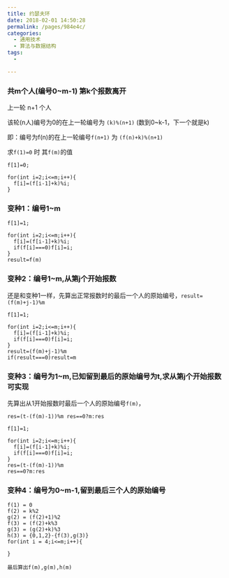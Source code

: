 ```yaml
---
title: 约瑟夫环
date: 2018-02-01 14:50:28
permalink: /pages/984e4c/
categories:
  - 通用技术
  - 算法与数据结构
tags:
  - 

---
```


### 共m个人(编号0~m-1) 第k个报数离开


上一轮 n+1 个人

该轮(n人)编号为0的在上一轮编号为 `(k)%(n+1)` (数到0~k-1，下一个就是k)

即：编号为f(n)的在上一轮编号`f(n+1)` 为 `(f(n)+k)%(n+1)`


求`f(1)=0` 时 其`f(m)`的值

```
f[1]=0;

for(int i=2;i<=m;i++){
  f[i]=(f[i-1]+k)%i;
}

```

### 变种1：编号1~m


```
f[1]=1;

for(int i=2;i<=m;i++){
  f[i]=(f[i-1]+k)%i;
  if(f[i]===0)f[i]=i;
}
result=f(m)
```

### 变种2：编号1~m,从第j个开始报数

还是和变种1一样，先算出正常报数时的最后一个人的原始编号，`result=(f(m)+j-1)%m`

```
f[1]=1;

for(int i=2;i<=m;i++){
  f[i]=(f[i-1]+k)%i;
  if(f[i]===0)f[i]=i;
}
result=(f(m)+j-1)%m
if(result===0)result=m
```

### 变种3：编号为1~m,已知留到最后的原始编号为t,求从第j个开始报数可实现

先算出从1开始报数时最后一个人的原始编号`f(m)`， 

`res=(t-(f(m)-1))%m res==0?m:res`

```
f[1]=1;

for(int i=2;i<=m;i++){
  f[i]=(f[i-1]+k)%i;
  if(f[i]===0)f[i]=i;
}
res=(t-(f(m)-1))%m 
res==0?m:res
```

### 变种4：编号为0~m-1,留到最后三个人的原始编号

```
f(1) = 0
f(2) = k%2
g(2) = (f(2)+1)%2
f(3) = (f(2)+k%3
g(3) = (g(2)+k)%3
h(3) = {0,1,2}-{f(3),g(3)}
for(int i = 4;i<=m;i++){
  
}

最后算出f(m),g(m),h(m)
```